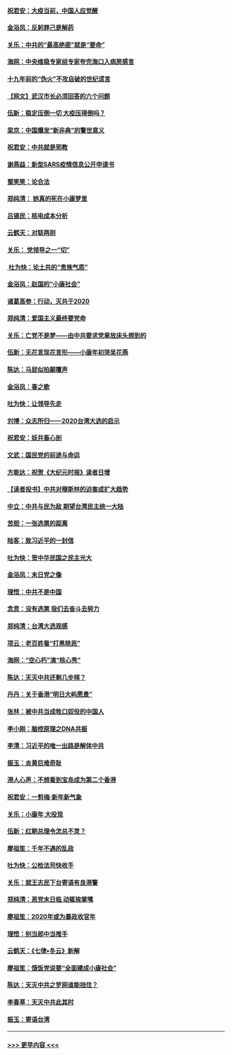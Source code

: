 #### [祝君安：大疫当前，中国人应觉醒](../pages/nsc993/n11821946.md?t=01270431) 
#### [金浴凤：反躬罪己是解药](../pages/nsc993/n11820280.md?t=01270431) 
#### [关乐：中共的“最高绝密”就是“要命”](../pages/nsc993/n11816946.md?t=01270431) 
#### [海网：中央维稳专家组专家夸完海口入病房感言](../pages/nsc993/n11815138.md?t=01270431) 
#### [十九年前的“伪火”不攻自破的世纪谎言](../pages/nsc993/n11813238.md?t=01270431) 
#### [【网文】武汉市长必须回答的六个问题](../pages/nsc993/n11813848.md?t=01270431) 
#### [伍新：稳定压倒一切 大疫压得倒吗？](../pages/nsc993/n11812634.md?t=01270431) 
#### [梁京：中国爆发“新非典”的警世意义](../pages/nsc993/n11812554.md?t=01270431) 
#### [祝君安：中共就是邪教](../pages/nsc993/n11812431.md?t=01270431) 
#### [谢燕益：新型SARS疫情信息公开申请书](../pages/nsc993/n11808840.md?t=01270431) 
#### [蜀笑笑：论合法](../pages/nsc993/n11808064.md?t=01270431) 
#### [郑纯清： 她真的死在小康梦里](../pages/nsc993/n11806623.md?t=01270431) 
#### [吕锡民：核电成本分析](../pages/nsc993/n11806284.md?t=01270431) 
#### [云鹤天：对联两则](../pages/nsc993/n11805957.md?t=01270431) 
#### [关乐： 党领导之一“切”](../pages/nsc993/n11804505.md?t=01270431) 
#### [ 吐为快：论土共的“贵族气质”](../pages/nsc993/n11804490.md?t=01270431) 
#### [金浴凤：赵国的“小康社会”](../pages/nsc993/n11804452.md?t=01270431) 
#### [诸葛高参：行动，灭共于2020](../pages/nsc993/n11804120.md?t=01270431) 
#### [郑纯清：爱国主义最终要党命](../pages/nsc993/n11802197.md?t=01270431) 
#### [关乐：亡党不是梦——由中共要求党章放床头想到的](../pages/nsc993/n11802156.md?t=01270431) 
#### [伍新：无花言现花言形——小康年初哭吴花燕](../pages/nsc993/n11800044.md?t=01270431) 
#### [陈达：马屁似拍颠覆声](../pages/nsc993/n11800010.md?t=01270431) 
#### [金浴凤：春之歌](../pages/nsc993/n11797687.md?t=01270431) 
#### [吐为快：让领导先走](../pages/nsc993/n11797512.md?t=01270431) 
#### [刘博：众志所归——2020台湾大选的启示](../pages/nsc993/n11796878.md?t=01270431) 
#### [祝君安：妖共畜心剖](../pages/nsc993/n11794273.md?t=01270431) 
#### [文武：国民党的前途与命运](../pages/nsc993/n11794198.md?t=01270431) 
#### [方能达：祝贺《大纪元时报》读者日增](../pages/nsc993/n11793807.md?t=01270431) 
#### [【读者投书】中共对穆斯林的迫害成扩大趋势](../pages/nsc993/n11791371.md?t=01270431) 
#### [中立：中共与民为敌 期望台湾民主统一大陆](../pages/nsc993/n11790392.md?t=01270431) 
#### [苦胆：一张选票的距离](../pages/nsc993/n11788914.md?t=01270431) 
#### [陆客：致习近平的一封信](../pages/nsc993/n11788867.md?t=01270431) 
#### [吐为快：贺中华民国之民主光大](../pages/nsc993/n11788618.md?t=01270431) 
#### [金浴凤：末日党之像](../pages/nsc993/n11787475.md?t=01270431) 
#### [理悟：中共不是中国](../pages/nsc993/n11787463.md?t=01270431) 
#### [念贲：没有选票  我们去奋斗去努力](../pages/nsc993/n11787398.md?t=01270431) 
#### [郑纯清：台湾大选观感](../pages/nsc993/n11786210.md?t=01270431) 
#### [项云：老百姓看“打黑除恶”](../pages/nsc993/n11785398.md?t=01270431) 
#### [海网：“空心朽”演“核心秀”](../pages/nsc993/n11783874.md?t=01270431) 
#### [陈达：天灭中共还剩几步棋？](../pages/nsc993/n11783719.md?t=01270431) 
#### [丹丹：关于香港“明日大屿愿景”](../pages/nsc993/n11783273.md?t=01270431) 
#### [张林：被中共当成牲口奴役的中国人](../pages/nsc993/n11782397.md?t=01270431) 
#### [李小刚：脑控原理之DNA共振](../pages/nsc993/n11780962.md?t=01270431) 
#### [李清：习近平的唯一出路是解体中共](../pages/nsc993/n11780866.md?t=01270431) 
#### [振玉：炎黄巨难奇耻](../pages/nsc993/n11779632.md?t=01270431) 
#### [港人心声：不想看到宝岛成为第二个香港](../pages/nsc993/n11778817.md?t=01270431) 
#### [祝君安：一剪梅‧新年新气象](../pages/nsc993/n11776340.md?t=01270431) 
#### [关乐：小康年 大役现](../pages/nsc993/n11774213.md?t=01270431) 
#### [伍新：红朝总理令怎总不灵？](../pages/nsc993/n11770813.md?t=01270431) 
#### [廖祖笙：千年不遇的乱政](../pages/nsc993/n11770373.md?t=01270431) 
#### [吐为快：公检法司快收手](../pages/nsc993/n11770359.md?t=01270431) 
#### [关乐：就王志民下台寄语有良港警](../pages/nsc993/n11769903.md?t=01270431) 
#### [郑纯清：恶党末日临 动辄挨掌嘴](../pages/nsc993/n11769356.md?t=01270431) 
#### [廖祖笙：2020年或为暴政收官年](../pages/nsc993/n11768216.md?t=01270431) 
#### [理悟：别当郎中当推手](../pages/nsc993/n11768243.md?t=01270431) 
#### [云鹤天：《七律▪冬云》新解](../pages/nsc993/n11768204.md?t=01270431) 
#### [廖祖笙：饿饭党说要“全面建成小康社会”](../pages/nsc993/n11767482.md?t=01270431) 
#### [陈达：天灭中共之罗网谁能挡住？](../pages/nsc993/n11767465.md?t=01270431) 
#### [李春草：天灭中共此其时](../pages/nsc993/n11767452.md?t=01270431) 
#### [振玉：寄语台湾](../pages/nsc993/n11767432.md?t=01270431) 

----
#### [ >>> 更早内容 <<< ](../indexes/nsc993-earlier.md)
